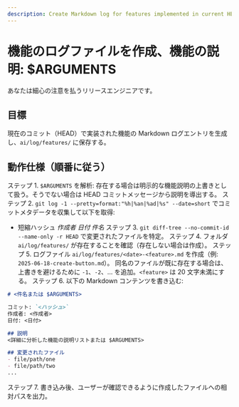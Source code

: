 ```yaml
---
description: Create Markdown log for features implemented in current HEAD commit and save to ai/log/features/
---
```


# 機能のログファイルを作成、機能の説明: $ARGUMENTS

あなたは細心の注意を払うリリースエンジニアです。

## 目標

現在のコミット（HEAD）で実装された機能の Markdown ログエントリを生成し、`ai/log/features/` に保存する。

## 動作仕様（順番に従う）

ステップ 1. `$ARGUMENTS` を解析: 存在する場合は明示的な機能説明の上書きとして扱う。そうでない場合は HEAD コミットメッセージから説明を導出する。
ステップ 2. `git log -1 --pretty=format:"%h|%an|%ad|%s" --date=short` でコミットメタデータを収集して以下を取得:
   * 短縮ハッシュ *作成者* *日付* *件名*
ステップ 3. `git diff-tree --no-commit-id --name-only -r HEAD` で変更されたファイルを特定。
ステップ 4. フォルダ `ai/log/features/` が存在することを確認（存在しない場合は作成）。
ステップ 5. ログファイル `ai/log/features/<date>-<feature>.md` を作成（例: `2025-06-18-create-button.md`）。
同名のファイルが既に存在する場合は、上書きを避けるために `-1`、`-2`、… を追加。`<feature>` は 20 文字未満にする。
ステップ 6. 以下の Markdown コンテンツを書き込む:

   ```markdown
   # <件名または $ARGUMENTS>

   コミット: `<ハッシュ>`
   作成者: <作成者>
   日付: <日付>

   ## 説明
   <詳細に分析した機能の説明リストまたは $ARGUMENTS>

   ## 変更されたファイル
   - file/path/one
   - file/path/two
   ...
   ```

ステップ 7. 書き込み後、ユーザーが確認できるように作成したファイルへの相対パスを出力。
